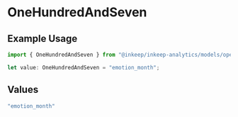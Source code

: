 # OneHundredAndSeven

## Example Usage

```typescript
import { OneHundredAndSeven } from "@inkeep/inkeep-analytics/models/operations";

let value: OneHundredAndSeven = "emotion_month";
```

## Values

```typescript
"emotion_month"
```